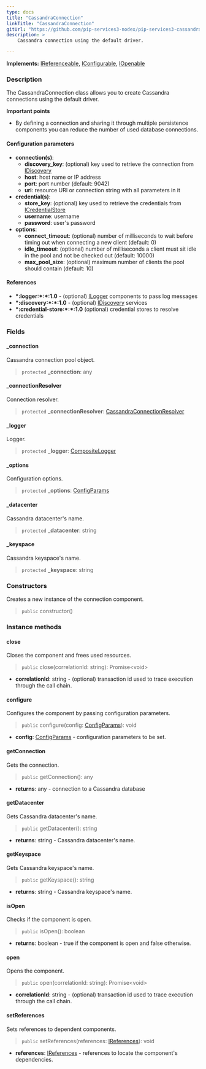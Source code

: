```yaml
---
type: docs
title: "CassandraConnection"
linkTitle: "CassandraConnection"
gitUrl: "https://github.com/pip-services3-nodex/pip-services3-cassandra-nodex"
description: >
    Cassandra connection using the default driver.

---
```


**Implements:** [IReferenceable](../../../commons/refer/ireferenceable), [IConfigurable](../../../commons/config/iconfigurable),
[IOpenable](../../../commons/run/iopenable)

### Description
The CassandraConnection class allows you to create Cassandra connections using the default driver.

**Important points**

- By defining a connection and sharing it through multiple persistence components you can reduce the number of used database connections.

#### Configuration parameters

- **connection(s)**:    
    - **discovery_key**: (optional) key used to retrieve the connection from [IDiscovery](../../../components/connect/idiscovery)
    - **host**: host name or IP address
    - **port**: port number (default: 9042)
    - **uri**: resource URI or connection string with all parameters in it
- **credential(s)**:    
    - **store_key**: (optional) key used to retrieve the credentials from [ICredentialStore](../../../components/auth/icredential_store/)
    - **username**: username
    - **password**: user's password
- **options**:
    - **connect_timeout**: (optional) number of milliseconds to wait before timing out when connecting a new client (default: 0)
    - **idle_timeout**: (optional) number of milliseconds a client must sit idle in the pool and not be checked out (default: 10000)
    - **max_pool_size**: (optional) maximum number of clients the pool should contain (default: 10)

#### References
- **\*:logger:\*:\*:1.0** - (optional) [ILogger](../../../components/log/ilogger) components to pass log messages
- **\*:discovery:\*:\*:1.0** - (optional) [IDiscovery](../../../components/connect/idiscovery) services
- **\*:credential-store:\*:\*:1.0** (optional) credential stores to resolve credentials


### Fields

<span class="hide-title-link">


#### _connection
Cassandra connection pool object.
> `protected` **_connection**: any

#### _connectionResolver
Connection resolver.
> `protected` **_connectionResolver**: [CassandraConnectionResolver](../cassandra_connection_resolver)

#### _logger
Logger.
> `protected` **_logger**: [CompositeLogger](../../../components/log/composite_logger)

#### _options
Configuration options.
> `protected` **_options**: [ConfigParams](../../../commons/config/config_params)

#### _datacenter
Cassandra datacenter's name.
> `protected` **_datacenter**: string

#### _keyspace
Cassandra keyspace's name.
> `protected` **_keyspace**: string

</span>

### Constructors
Creates a new instance of the connection component.

> `public` constructor()


### Instance methods

#### close
Closes the component and frees used resources.

> `public` close(correlationId: string): Promise\<void\>

- **correlationId**: string - (optional) transaction id used to trace execution through the call chain.


#### configure
Configures the component by passing configuration parameters.

> `public` configure(config: [ConfigParams](../../../commons/config/config_params)): void

- **config**: [ConfigParams](../../../commons/config/config_params) - configuration parameters to be set.


#### getConnection
Gets the connection.
> `public` getConnection(): any

- **returns**: any - connection to a Cassandra database


#### getDatacenter
Gets Cassandra datacenter's name.

> `public` getDatacenter(): string

- **returns**: string - Cassandra datacenter's name.

#### getKeyspace
Gets Cassandra keyspace's name.
> `public` getKeyspace(): string

- **returns**: string - Cassandra keyspace's name.

#### isOpen
Checks if the component is open.

> `public` isOpen(): boolean

- **returns**: boolean - true if the component is open and false otherwise.


#### open
Opens the component.

> `public` open(correlationId: string): Promise\<void\>

- **correlationId**: string - (optional) transaction id used to trace execution through the call chain.


#### setReferences
Sets references to dependent components.

> `public` setReferences(references: [IReferences](../../../commons/refer/ireferences)): void

- **references**: [IReferences](../../../commons/refer/ireferences) - references to locate the component's dependencies.
